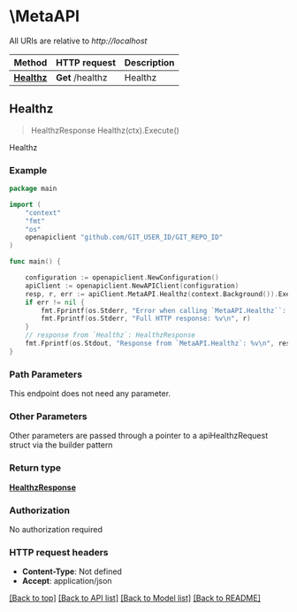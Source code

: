 # \MetaAPI

All URIs are relative to *http://localhost*

Method | HTTP request | Description
------------- | ------------- | -------------
[**Healthz**](MetaAPI.md#Healthz) | **Get** /healthz | Healthz



## Healthz

> HealthzResponse Healthz(ctx).Execute()

Healthz

### Example

```go
package main

import (
	"context"
	"fmt"
	"os"
	openapiclient "github.com/GIT_USER_ID/GIT_REPO_ID"
)

func main() {

	configuration := openapiclient.NewConfiguration()
	apiClient := openapiclient.NewAPIClient(configuration)
	resp, r, err := apiClient.MetaAPI.Healthz(context.Background()).Execute()
	if err != nil {
		fmt.Fprintf(os.Stderr, "Error when calling `MetaAPI.Healthz``: %v\n", err)
		fmt.Fprintf(os.Stderr, "Full HTTP response: %v\n", r)
	}
	// response from `Healthz`: HealthzResponse
	fmt.Fprintf(os.Stdout, "Response from `MetaAPI.Healthz`: %v\n", resp)
}
```

### Path Parameters

This endpoint does not need any parameter.

### Other Parameters

Other parameters are passed through a pointer to a apiHealthzRequest struct via the builder pattern


### Return type

[**HealthzResponse**](HealthzResponse.md)

### Authorization

No authorization required

### HTTP request headers

- **Content-Type**: Not defined
- **Accept**: application/json

[[Back to top]](#) [[Back to API list]](../README.md#documentation-for-api-endpoints)
[[Back to Model list]](../README.md#documentation-for-models)
[[Back to README]](../README.md)

